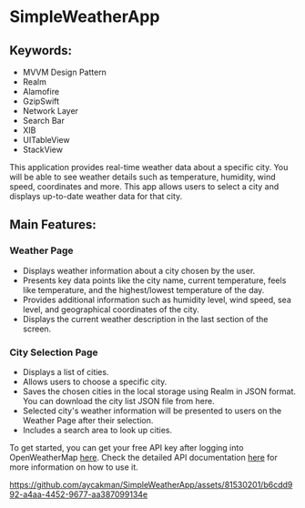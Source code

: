 # SimpleWeatherApp

## Keywords:
* MVVM Design Pattern
* Realm
* Alamofire
* GzipSwift
* Network Layer
* Search Bar
* XIB
* UITableView
* StackView

This application provides real-time weather data about a specific city. You will be able to see weather details such as temperature, humidity, wind speed, coordinates and more. This app allows users to select a city and displays up-to-date weather data for that city.

## Main Features:
### Weather Page
* Displays weather information about a city chosen by the user.
* Presents key data points like the city name, current temperature, feels like temperature, and the highest/lowest temperature of the day.
* Provides additional information such as humidity level, wind speed, sea level, and geographical coordinates of the city.
* Displays the current weather description in the last section of the screen.

### City Selection Page
* Displays a list of cities.
* Allows users to choose a specific city.
* Saves the chosen cities in the local storage using Realm in JSON format. You can download the city list JSON file from here.
* Selected city's weather information will be presented to users on the Weather Page after their selection.
* Includes a search area to look up cities.

To get started, you can get your free API key after logging into OpenWeatherMap [here](https://home.openweathermap.org/users/sign_in).
Check the detailed API documentation [here](https://openweathermap.org/api) for more information on how to use it. 


https://github.com/aycakman/SimpleWeatherApp/assets/81530201/b6cdd992-a4aa-4452-9677-aa387099134e

